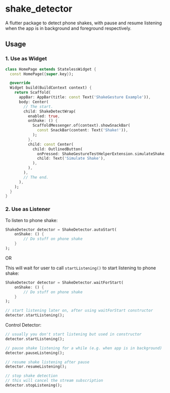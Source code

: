 # shake_detector

A flutter package to detect phone shakes, with pause and resume listening when the app is in background and foreground respectively.

## Usage

### 1. Use as Widget
```dart 
class HomePage extends StatelessWidget {
  const HomePage({super.key});

  @override
  Widget build(BuildContext context) {
    return Scaffold(
      appBar: AppBar(title: const Text('ShakeGesture Example')),
      body: Center(
        // The start.
        child: ShakeDetectWrap(
          enabled: true,
          onShake: () {
            ScaffoldMessenger.of(context).showSnackBar(
              const SnackBar(content: Text('Shake!')),
            );
          },
          child: const Center(
            child: OutlinedButton(
              onPressed: ShakeGestureTestHelperExtension.simulateShake,
              child: Text('Simulate Shake'),
            ),
          ),
        ),
        // The end.
      ),
    );
  }
}

```

### 2. Use as Listener

To listen to phone shake:

```dart
ShakeDetector detector = ShakeDetector.autoStart(
    onShake: () {
        // Do stuff on phone shake
    }
);
```

OR

This will wait for user to call `startListening()` to start listening to phone shake:
```dart
ShakeDetector detector = ShakeDetector.waitForStart(
    onShake: () {
        // Do stuff on phone shake
    }
);

// start listening later on, after using waitForStart constructor
detector.startListening();
```

Control Detector:
```dart
// usually you don't start listening but used in constructor
detector.startListening();

// pause shake listening for a while (e.g. when app is in background)
detector.pauseListening();

// resume shake listening after pause
detector.resumeListening();

// stop shake detection
// this will cancel the stream subscription 
detector.stopListening();

```


